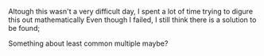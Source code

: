 Altough this wasn't a very difficult day, I spent a lot of time trying to digure this out mathematically
Even though I failed, I still think there is a solution to be found;

Something about least common multiple maybe?  
